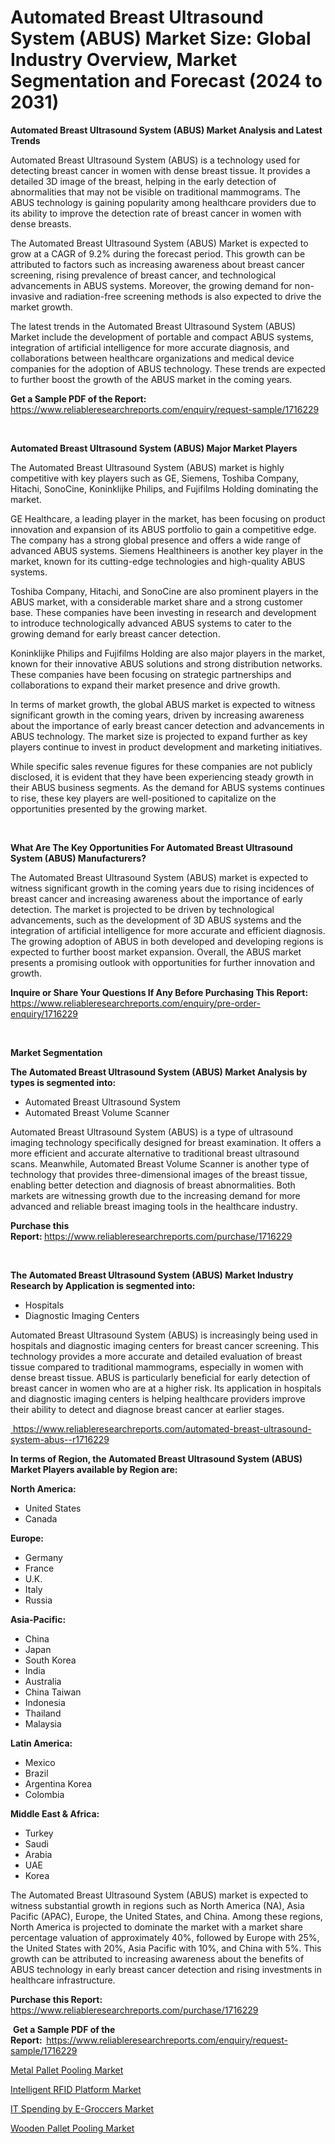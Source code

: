 <p><h1>Automated Breast Ultrasound System (ABUS) Market Size: Global Industry Overview, Market Segmentation and Forecast (2024 to 2031)</h1></p><p><strong>Automated Breast Ultrasound System (ABUS) Market Analysis and Latest Trends</strong></p>
<p><p>Automated Breast Ultrasound System (ABUS) is a technology used for detecting breast cancer in women with dense breast tissue. It provides a detailed 3D image of the breast, helping in the early detection of abnormalities that may not be visible on traditional mammograms. The ABUS technology is gaining popularity among healthcare providers due to its ability to improve the detection rate of breast cancer in women with dense breasts.</p><p>The Automated Breast Ultrasound System (ABUS) Market is expected to grow at a CAGR of 9.2% during the forecast period. This growth can be attributed to factors such as increasing awareness about breast cancer screening, rising prevalence of breast cancer, and technological advancements in ABUS systems. Moreover, the growing demand for non-invasive and radiation-free screening methods is also expected to drive the market growth.</p><p>The latest trends in the Automated Breast Ultrasound System (ABUS) Market include the development of portable and compact ABUS systems, integration of artificial intelligence for more accurate diagnosis, and collaborations between healthcare organizations and medical device companies for the adoption of ABUS technology. These trends are expected to further boost the growth of the ABUS market in the coming years.</p></p>
<p><strong>Get a Sample PDF of the Report:&nbsp;</strong> <a href="https://www.reliableresearchreports.com/enquiry/request-sample/1716229">https://www.reliableresearchreports.com/enquiry/request-sample/1716229</a></p>
<p>&nbsp;</p>
<p><strong>Automated Breast Ultrasound System (ABUS) Major Market Players</strong></p>
<p><p>The Automated Breast Ultrasound System (ABUS) market is highly competitive with key players such as GE, Siemens, Toshiba Company, Hitachi, SonoCine, Koninklijke Philips, and Fujifilms Holding dominating the market. </p><p>GE Healthcare, a leading player in the market, has been focusing on product innovation and expansion of its ABUS portfolio to gain a competitive edge. The company has a strong global presence and offers a wide range of advanced ABUS systems. Siemens Healthineers is another key player in the market, known for its cutting-edge technologies and high-quality ABUS systems. </p><p>Toshiba Company, Hitachi, and SonoCine are also prominent players in the ABUS market, with a considerable market share and a strong customer base. These companies have been investing in research and development to introduce technologically advanced ABUS systems to cater to the growing demand for early breast cancer detection.</p><p>Koninklijke Philips and Fujifilms Holding are also major players in the market, known for their innovative ABUS solutions and strong distribution networks. These companies have been focusing on strategic partnerships and collaborations to expand their market presence and drive growth.</p><p>In terms of market growth, the global ABUS market is expected to witness significant growth in the coming years, driven by increasing awareness about the importance of early breast cancer detection and advancements in ABUS technology. The market size is projected to expand further as key players continue to invest in product development and marketing initiatives.</p><p>While specific sales revenue figures for these companies are not publicly disclosed, it is evident that they have been experiencing steady growth in their ABUS business segments. As the demand for ABUS systems continues to rise, these key players are well-positioned to capitalize on the opportunities presented by the growing market.</p></p>
<p>&nbsp;</p>
<p><strong>What Are The Key Opportunities For Automated Breast Ultrasound System (ABUS) Manufacturers?</strong></p>
<p><p>The Automated Breast Ultrasound System (ABUS) market is expected to witness significant growth in the coming years due to rising incidences of breast cancer and increasing awareness about the importance of early detection. The market is projected to be driven by technological advancements, such as the development of 3D ABUS systems and the integration of artificial intelligence for more accurate and efficient diagnosis. The growing adoption of ABUS in both developed and developing regions is expected to further boost market expansion. Overall, the ABUS market presents a promising outlook with opportunities for further innovation and growth.</p></p>
<p><strong>Inquire or Share Your Questions If Any Before Purchasing This Report:</strong> <a href="https://www.reliableresearchreports.com/enquiry/pre-order-enquiry/1716229">https://www.reliableresearchreports.com/enquiry/pre-order-enquiry/1716229</a></p>
<p>&nbsp;</p>
<p><strong>Market Segmentation</strong></p>
<p><strong>The Automated Breast Ultrasound System (ABUS) Market Analysis by types is segmented into:</strong></p>
<p><ul><li>Automated Breast Ultrasound System</li><li>Automated Breast Volume Scanner</li></ul></p>
<p><p>Automated Breast Ultrasound System (ABUS) is a type of ultrasound imaging technology specifically designed for breast examination. It offers a more efficient and accurate alternative to traditional breast ultrasound scans. Meanwhile, Automated Breast Volume Scanner is another type of technology that provides three-dimensional images of the breast tissue, enabling better detection and diagnosis of breast abnormalities. Both markets are witnessing growth due to the increasing demand for more advanced and reliable breast imaging tools in the healthcare industry.</p></p>
<p><strong>Purchase this Report:&nbsp;</strong><a href="https://www.reliableresearchreports.com/purchase/1716229">https://www.reliableresearchreports.com/purchase/1716229</a></p>
<p>&nbsp;</p>
<p><strong>The Automated Breast Ultrasound System (ABUS) Market Industry Research by Application is segmented into:</strong></p>
<p><ul><li>Hospitals</li><li>Diagnostic Imaging Centers</li></ul></p>
<p><p>Automated Breast Ultrasound System (ABUS) is increasingly being used in hospitals and diagnostic imaging centers for breast cancer screening. This technology provides a more accurate and detailed evaluation of breast tissue compared to traditional mammograms, especially in women with dense breast tissue. ABUS is particularly beneficial for early detection of breast cancer in women who are at a higher risk. Its application in hospitals and diagnostic imaging centers is helping healthcare providers improve their ability to detect and diagnose breast cancer at earlier stages.</p></p>
<p><a href="https://www.reliableresearchreports.com/automated-breast-ultrasound-system-abus--r1716229">&nbsp;https://www.reliableresearchreports.com/automated-breast-ultrasound-system-abus--r1716229</a></p>
<p><strong>In terms of Region, the Automated Breast Ultrasound System (ABUS) Market Players available by Region are:</strong></p>
<p>
    <p> <strong> North America: </strong>
        <ul>
            <li>United States</li>
            <li>Canada</li>
        </ul>
        </p> 
    <p> <strong> Europe: </strong>
        <ul>
            <li>Germany</li>
            <li>France</li>
            <li>U.K.</li>
            <li>Italy</li>
            <li>Russia</li>
        </ul>
        </p> 
    <p> <strong> Asia-Pacific: </strong>
        <ul>
            <li>China</li>
            <li>Japan</li>
            <li>South Korea</li>
            <li>India</li>
            <li>Australia</li>
            <li>China Taiwan</li>
            <li>Indonesia</li>
            <li>Thailand</li>
            <li>Malaysia</li>
        </ul>
        </p> 
    <p> <strong> Latin America: </strong>
        <ul>
            <li>Mexico</li>
            <li>Brazil</li>
            <li>Argentina Korea</li>
            <li>Colombia</li>
        </ul>
        </p> 
    <p> <strong> Middle East & Africa: </strong>
        <ul>
            <li>Turkey</li>
            <li>Saudi</li>
            <li>Arabia</li>
            <li>UAE</li>
            <li>Korea</li>
        </ul>
    </p>
    </p>
<p><p>The Automated Breast Ultrasound System (ABUS) market is expected to witness substantial growth in regions such as North America (NA), Asia Pacific (APAC), Europe, the United States, and China. Among these regions, North America is projected to dominate the market with a market share percentage valuation of approximately 40%, followed by Europe with 25%, the United States with 20%, Asia Pacific with 10%, and China with 5%. This growth can be attributed to increasing awareness about the benefits of ABUS technology in early breast cancer detection and rising investments in healthcare infrastructure.</p></p>
<p><strong>Purchase this Report: </strong><a href="https://www.reliableresearchreports.com/purchase/1716229">https://www.reliableresearchreports.com/purchase/1716229</a></p>
<p>&nbsp;<strong>Get a Sample PDF of the Report:&nbsp;&nbsp;</strong><a href="https://www.reliableresearchreports.com/enquiry/request-sample/1716229">https://www.reliableresearchreports.com/enquiry/request-sample/1716229</a></p>
<p><strong></strong></p>
<p><p><a href="https://github.com/marshallymanow/Market-Research-Report-List-1/blob/main/metal-pallet-pooling-market.md">Metal Pallet Pooling Market</a></p><p><a href="https://medium.com/@lawrencekelley6262/intelligent-rfid-platform-market-outlook-complete-industry-analysis-2024-to-2031-d030b5d1bcd2">Intelligent RFID Platform Market</a></p><p><a href="https://medium.com/@enosstark/evaluating-global-it-spending-by-e-groccers-market-trends-and-growth-opportunities-by-region-type-80723d6bfb8a">IT Spending by E-Groccers Market</a></p><p><a href="https://github.com/Dereodrews76856/Market-Research-Report-List-1/blob/main/wooden-pallet-pooling-market.md">Wooden Pallet Pooling Market</a></p></p>